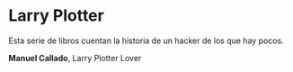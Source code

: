 # Larry Plotter

Esta serie de libros cuentan la historia de un hacker de los que hay pocos.

**Manuel Callado**, Larry Plotter Lover